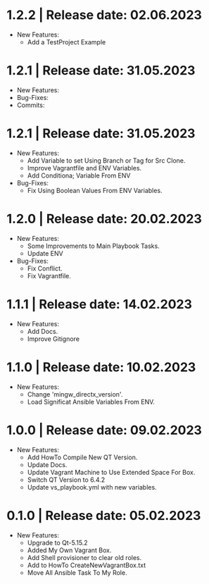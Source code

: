 1.2.2	|	Release date: **02.06.2023**
============================================
* New Features:
  - Add a TestProject Example


1.2.1	|	Release date: **31.05.2023**
============================================
* New Features:
* Bug-Fixes:
* Commits:


1.2.1	|	Release date: **31.05.2023**
============================================
* New Features:
  - Add Variable to set Using Branch or Tag for Src Clone.
  - Improve Vagrantfile and ENV Variables.
  - Add Conditiona; Variable From ENV
* Bug-Fixes:
  - Fix Using Boolean Values From ENV Variables.


1.2.0	|	Release date: **20.02.2023**
============================================
* New Features:
  - Some Improvements to Main Playbook Tasks.
  - Update ENV
* Bug-Fixes:
  - Fix Conflict.
  - Fix Vagrantfile.


1.1.1	|	Release date: **14.02.2023**
============================================
* New Features:
  - Add Docs.
  - Improve Gitignore


1.1.0	|	Release date: **10.02.2023**
============================================
* New Features:
  - Change 'mingw_directx_version'.
  - Load Significat Ansible Variables From ENV.


1.0.0	|	Release date: **09.02.2023**
============================================
* New Features:
  - Add HowTo Compile New QT Version.
  - Update Docs.
  - Update Vagrant Machine to Use Extended Space For Box.
  - Switch QT Version to  6.4.2
  - Update vs_playbook.yml with new variables.


0.1.0	|	Release date: **05.02.2023**
============================================
* New Features:
  - Upgrade to Qt-5.15.2
  - Added My Own Vagrant Box.
  - Add Shell provisioner to clear old roles.
  - Add to HowTo CreateNewVagrantBox.txt
  - Move All Ansible Task To My Role.


